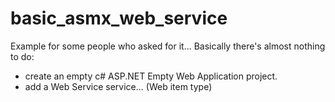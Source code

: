 # basic_asmx_web_service
Example for some people who asked for it...
Basically there's almost nothing to do:
- create an empty c# ASP.NET Empty Web Application project.
- add a Web Service service... (Web item type)

